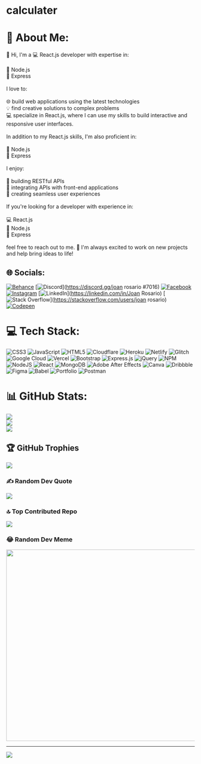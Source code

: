 # calculater
# 💫 About Me:
👋 Hi, I'm a 💻 React.js developer with expertise in:<br><br>    🚀 Node.js<br>    🚂 Express<br><br>I love to:<br><br>    🌐 build web applications using the latest technologies<br>    💡 find creative solutions to complex problems<br>    💻 specialize in React.js, where I can use my skills to build interactive and responsive user interfaces.<br><br>In addition to my React.js skills, I'm also proficient in:<br><br>    🚀 Node.js<br>    🚂 Express<br><br>I enjoy:<br><br>    🧰 building RESTful APIs<br>    🔗 integrating APIs with front-end applications<br>    🎨 creating seamless user experiences<br><br>If you're looking for a developer with experience in:<br><br>    💻 React.js<br>    🚀 Node.js<br>    🚂 Express<br><br>feel free to reach out to me. 🤝 I'm always excited to work on new projects and help bring ideas to life!


## 🌐 Socials:
[![Behance](https://img.shields.io/badge/Behance-1769ff?logo=behance&logoColor=white)](https://behance.net/joejoe101) [![Discord](https://img.shields.io/badge/Discord-%237289DA.svg?logo=discord&logoColor=white)](https://discord.gg/joan rosario #7016) [![Facebook](https://img.shields.io/badge/Facebook-%231877F2.svg?logo=Facebook&logoColor=white)](https://facebook.com/joan.joan.9041) [![Instagram](https://img.shields.io/badge/Instagram-%23E4405F.svg?logo=Instagram&logoColor=white)](https://instagram.com/__joan_rosario__) [![LinkedIn](https://img.shields.io/badge/LinkedIn-%230077B5.svg?logo=linkedin&logoColor=white)](https://linkedin.com/in/Joan Rosario) [![Stack Overflow](https://img.shields.io/badge/-Stackoverflow-FE7A16?logo=stack-overflow&logoColor=white)](https://stackoverflow.com/users/joan rosario) [![Codepen](https://img.shields.io/badge/Codepen-000000?style=for-the-badge&logo=codepen&logoColor=white)](https://codepen.io/joanrosario10) 

# 💻 Tech Stack:
![CSS3](https://img.shields.io/badge/css3-%231572B6.svg?style=for-the-badge&logo=css3&logoColor=white) ![JavaScript](https://img.shields.io/badge/javascript-%23323330.svg?style=for-the-badge&logo=javascript&logoColor=%23F7DF1E) ![HTML5](https://img.shields.io/badge/html5-%23E34F26.svg?style=for-the-badge&logo=html5&logoColor=white) ![Cloudflare](https://img.shields.io/badge/Cloudflare-F38020?style=for-the-badge&logo=Cloudflare&logoColor=white) ![Heroku](https://img.shields.io/badge/heroku-%23430098.svg?style=for-the-badge&logo=heroku&logoColor=white) ![Netlify](https://img.shields.io/badge/netlify-%23000000.svg?style=for-the-badge&logo=netlify&logoColor=#00C7B7) ![Glitch](https://img.shields.io/badge/glitch-%233333FF.svg?style=for-the-badge&logo=glitch&logoColor=white) ![Google Cloud](https://img.shields.io/badge/Google%20Cloud-%234285F4.svg?style=for-the-badge&logo=google-cloud&logoColor=white) ![Vercel](https://img.shields.io/badge/vercel-%23000000.svg?style=for-the-badge&logo=vercel&logoColor=white) ![Bootstrap](https://img.shields.io/badge/bootstrap-%23563D7C.svg?style=for-the-badge&logo=bootstrap&logoColor=white) ![Express.js](https://img.shields.io/badge/express.js-%23404d59.svg?style=for-the-badge&logo=express&logoColor=%2361DAFB) ![jQuery](https://img.shields.io/badge/jquery-%230769AD.svg?style=for-the-badge&logo=jquery&logoColor=white) ![NPM](https://img.shields.io/badge/NPM-%23000000.svg?style=for-the-badge&logo=npm&logoColor=white) ![NodeJS](https://img.shields.io/badge/node.js-6DA55F?style=for-the-badge&logo=node.js&logoColor=white) ![React](https://img.shields.io/badge/react-%2320232a.svg?style=for-the-badge&logo=react&logoColor=%2361DAFB) ![MongoDB](https://img.shields.io/badge/MongoDB-%234ea94b.svg?style=for-the-badge&logo=mongodb&logoColor=white) ![Adobe After Effects](https://img.shields.io/badge/Adobe%20After%20Effects-9999FF.svg?style=for-the-badge&logo=Adobe%20After%20Effects&logoColor=white) ![Canva](https://img.shields.io/badge/Canva-%2300C4CC.svg?style=for-the-badge&logo=Canva&logoColor=white) ![Dribbble](https://img.shields.io/badge/Dribbble-EA4C89?style=for-the-badge&logo=dribbble&logoColor=white) 	![Figma](https://img.shields.io/badge/figma-%23F24E1E.svg?style=for-the-badge&logo=figma&logoColor=white) ![Babel](https://img.shields.io/badge/Babel-F9DC3e?style=for-the-badge&logo=babel&logoColor=black) ![Portfolio](https://img.shields.io/badge/Portfolio-%23000000.svg?style=for-the-badge&logo=firefox&logoColor=#FF7139) ![Postman](https://img.shields.io/badge/Postman-FF6C37?style=for-the-badge&logo=postman&logoColor=white)
# 📊 GitHub Stats:
![](https://github-readme-stats.vercel.app/api?username=joanrosario10&theme=dark&hide_border=false&include_all_commits=false&count_private=false)<br/>
![](https://github-readme-streak-stats.herokuapp.com/?user=joanrosario10&theme=dark&hide_border=false)<br/>
![](https://github-readme-stats.vercel.app/api/top-langs/?username=joanrosario10&theme=dark&hide_border=false&include_all_commits=false&count_private=false&layout=compact)

## 🏆 GitHub Trophies
![](https://github-profile-trophy.vercel.app/?username=joanrosario10&theme=radical&no-frame=false&no-bg=true&margin-w=4)

### ✍️ Random Dev Quote
![](https://quotes-github-readme.vercel.app/api?type=horizontal&theme=radical)

### 🔝 Top Contributed Repo
![](https://github-contributor-stats.vercel.app/api?username=joanrosario10&limit=5&theme=dark&combine_all_yearly_contributions=true)

### 😂 Random Dev Meme
<img src="https://rm.up.railway.app/" width="512px"/>

---
[![](https://visitcount.itsvg.in/api?id=joanrosario10&icon=0&color=0)](https://visitcount.itsvg.in)

<!-- Proudly created with GPRM ( https://gprm.itsvg.in ) -->
